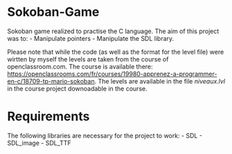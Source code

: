 # Sokoban-Game

Sokoban game  realized to practise the C language. 
The aim of this project was to:
     - Manipulate pointers
     - Manipulate the SDL library.
     
Please note that while the code (as well as the format for the level file) were wirtten by myself the levels are taken from the course of openclassroom.com. The course is available there: https://openclassrooms.com/fr/courses/19980-apprenez-a-programmer-en-c/18709-tp-mario-sokoban. The levels are available in the file *niveaux.lvl* in the course project downoadable in the course.


Requirements
============
The following libraries are necessary for the project to work:
      - SDL
      - SDL_image
      - SDL_TTF
